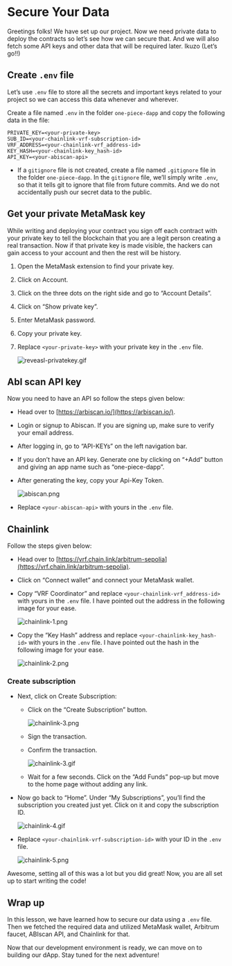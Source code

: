 # Secure Your Data

Greetings folks! We have set up our project. Now we need private data to deploy the contracts so let’s see how we can secure that. And we will also fetch some API keys and other data that will be required later. Ikuzo (Let’s go!!)

## Create `.env` file

Let’s use `.env` file to store all the secrets and important keys related to your project so we can access this data whenever and wherever.

Create a file named `.env` in the folder `one-piece-dapp` and copy the following data in the file:

```
PRIVATE_KEY=<your-private-key>
SUB_ID=<your-chainlink-vrf-subscription-id>
VRF_ADDRESS=<your-chainlink-vrf_address-id>
KEY_HASH=<your-chainlink-key_hash-id>
API_KEY=<your-abiscan-api>
```

- If a `gitignore` file is not created, create a file named `.gitignore` file in the folder `one-piece-dapp`. In the `gitignore` file, we’ll simply write `.env`, so that it tells git to ignore that file from future commits. And we do not accidentally push our secret data to the public.

## Get your private MetaMask key

While writing and deploying your contract you sign off each contract with your private key to tell the blockchain that you are a legit person creating a real transaction. Now if that private key is made visible, the hackers can gain access to your account and then the rest will be history.

1. Open the MetaMask extension to find your private key. 
2. Click on Account.
3. Click on the three dots on the right side and go to “Account Details”.
4. Click on “Show private key”.
5. Enter MetaMask password.
6. Copy your private key.
7. Replace `<your-private-key>` with your private key in the `.env` file.
    
    ![reveasl-privatekey.gif](https://github.com/0xmetaschool/Learning-Projects/blob/main/assests_for_all/one-piece-dapp/Secure%20Your%20Data/reveasl-privatekey.gif?raw=true)
    

## AbI scan API key

Now you need to have an API so follow the steps given below:

- Head over to [https://arbiscan.io/](https://arbiscan.io/).
- Login or signup to Abiscan. If you are signing up, make sure to verify your email address.
- After logging in, go to “API-KEYs” on the left navigation bar.
- If you don’t have an API key. Generate one by clicking on “+Add” button and giving an app name such as “one-piece-dapp”.
- After generating the key, copy your Api-Key Token.
    
    ![abiscan.png](https://github.com/0xmetaschool/Learning-Projects/blob/main/assests_for_all/one-piece-dapp/Secure%20Your%20Data/abiscan.png?raw=true)
    
- Replace `<your-abiscan-api>` with yours in the `.env` file.

## Chainlink

Follow the steps given below:

- Head over to [https://vrf.chain.link/arbitrum-sepolia](https://vrf.chain.link/arbitrum-sepolia).
- Click on “Connect wallet” and connect your MetaMask wallet.
- Copy “VRF Coordinator” and replace `<your-chainlink-vrf_address-id>` with yours in the `.env` file. I have pointed out the address in the following image for your ease.
    
    ![chainlink-1.png](https://github.com/0xmetaschool/Learning-Projects/blob/main/assests_for_all/one-piece-dapp/Secure%20Your%20Data/chainlink-1.png?raw=true)
    

- Copy the “Key Hash” address and replace `<your-chainlink-key_hash-id>` with yours in the `.env` file. I have pointed out the hash in the following image for your ease.
    
    ![chainlink-2.png](https://github.com/0xmetaschool/Learning-Projects/blob/main/assests_for_all/one-piece-dapp/Secure%20Your%20Data/chainlink-2.png?raw=true)
    

### Create subscription

- Next, click on Create Subscription:
    - Click on the “Create Subscription” button.
        
        ![chainlink-3.png](https://github.com/0xmetaschool/Learning-Projects/blob/main/assests_for_all/one-piece-dapp/Secure%20Your%20Data/chainlink-3.png?raw=true)
        
    - Sign the transaction.
    - Confirm the transaction.
        
        ![chainlink-3.gif](https://github.com/0xmetaschool/Learning-Projects/blob/main/assests_for_all/one-piece-dapp/Secure%20Your%20Data/chainlink-3.gif?raw=true)
        
    - Wait for a few seconds. Click on the “Add Funds” pop-up but move to the home page without adding any link.
- Now go back to “Home”. Under “My Subscriptions”, you’ll find the subscription you created just yet. Click on it and copy the subscription ID.
    
    ![chainlink-4.gif](https://github.com/0xmetaschool/Learning-Projects/blob/main/assests_for_all/one-piece-dapp/Secure%20Your%20Data/chainlink-4.gif?raw=true)
    
- Replace `<your-chainlink-vrf-subscription-id>` with your ID in the `.env` file.
    
    ![chainlink-5.png](https://github.com/0xmetaschool/Learning-Projects/blob/main/assests_for_all/one-piece-dapp/Secure%20Your%20Data/chainlink-5.png?raw=true)
    

Awesome, setting all of this was a lot but you did great! Now, you are all set up to start writing the code!

## Wrap up

In this lesson, we have learned how to secure our data using a `.env` file. Then we fetched the required data and utilized MetaMask wallet, Arbitrum faucet, ABIscan API, and Chainlink for that. 

Now that our development environment is ready, we can move on to building our dApp. Stay tuned for the next adventure!